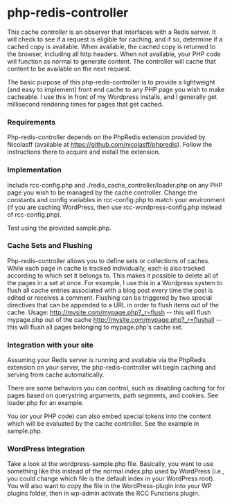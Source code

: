 # php-redis-controller

This cache controller is an observer that interfaces with a Redis server.  It will check to see if a request is eligible for caching, and if so, determine if a cached copy is available.  When available, the cached copy is returned to the browser, including all http headers.  When not available, your PHP code will function as normal to generate content.  The controller will cache that content to be available on the next request.

The basic purpose of this php-redis-controller is to provide a lightweight (and easy to implement) front end cache to any PHP page you wish to make cacheable.  I use this in front of my Wordpress installs, and I generally get millisecond rendering times for pages that get cached.

### Requirements

Php-redis-controller depends on the PhpRedis extension provided by Nicolasff (available at https://github.com/nicolasff/phpredis).  Follow the instructions there to acquire and install the extension.

### Implementation

Include rcc-config.php and ./redis_cache_controller/loader.php on any PHP page you wish to be managed by the cache controller.  Change the constants and config variables in rcc-config.php to match your environment (if you are caching WordPress, then use rcc-wordpress-config.php instead of rcc-config.php).

Test using the provided sample.php.

### Cache Sets and Flushing

Php-redis-controller allows you to define sets or collections of caches.  While each page in cache is tracked individually, each is also tracked according to which set it belongs to.  This makes it possible to delete all of the pages in a set at once.  For example, I use this in a Wordpress system to flush all cache entries associated with a blog post every time the post is edited or receives a comment.  Flushing can be triggered by two special directives that can be appended to a URL in order to flush items out of the cache.  Usage:
http://mysite.com/mypage.php?_r=flush      --   this will flush mypage.php out of the cache
http://mysite.com/mypage.php?_r=flushall   --   this will flush all pages belonging to mypage.php's cache set.

### Integration with your site

Assuming your Redis server is running and avaliable via the PhpRedis extension on your server, the php-redis-controller will begin caching and serving from cache automatically.

There are some behaviors you can control, such as disabling caching for for pages based on querystring
arguments, path segments, and cookies.  See loader.php for an example.

You (or your PHP code) can also embed special tokens into the content which will be evaluated by the cache controller.  See the example in sample.php.

### WordPress Integration

Take a look at the wordpress-sample.php file.  Basically, you want to use something like this instead of the normal index.php used by WordPress (i.e., you could change which file is the default index in your WordPress root).  You will also want to copy the file in the WordPress-plugin into your WP plugins folder, then in wp-admin activate the RCC Functions plugin.
